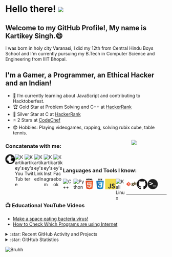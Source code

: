 
# Hello there! <img src="https://raw.githubusercontent.com/MartinHeinz/MartinHeinz/master/wave.gif" width="40px">
## Welcome to my GitHub Profile!, My name is Kartikey Singh.😄

I was born in holy city Varanasi, I did my 12th from Central Hindu Boys School and I'm 
currently pursuing my B.Tech in Computer Science and Engineering from IIIT Bhopal.

## I'm a Gamer, a Programmer, an Ethical Hacker and an Indian!

- 🔭 I’m currently learning about JavaScript and contributing to Hacktoberfest.
- 🏆 Gold Star at Problem Solving and C++ at [HackerRank][hackerrank]
- 🥈 Silver Star at C at [HackerRank][hackerrank]
- ⭐ 2 Stars at [CodeChef][codcf]
- 😎 Hobbies: Playing videogames, rapping, solving rubix cube, table tennis.

<img align='right' src="https://raw.githubusercontent.com/Rishit-dagli/Rishit-dagli/master/images/octocat-anime.gif" width='110'>

### Concatenate with me:

[<img align="left" alt="Notepad Tricks" width="30px" src="https://raw.githubusercontent.com/iconic/open-iconic/master/svg/globe.svg" />][website]
[<img align="left" alt="Kartikey's YouTube" width="30px" src="https://cdn.jsdelivr.net/npm/simple-icons@v3/icons/youtube.svg" />][youtube]
[<img align="left" alt="Kartikey's Twitter" width="30px" src="https://cdn.jsdelivr.net/npm/simple-icons@v3/icons/twitter.svg" />][twitter]
[<img align="left" alt="Kartikey's LinkedIn" width="30px" src="https://cdn.jsdelivr.net/npm/simple-icons@v3/icons/linkedin.svg" />][linkedin]
[<img align="left" alt="Kartikey's Instagram" width="30px" src="https://cdn.jsdelivr.net/npm/simple-icons@v3/icons/instagram.svg" />][instagram]
[<img align="left" alt="Kartikey's Facebook" width="30px" src="https://cdn.jsdelivr.net/npm/simple-icons@v3/icons/facebook.svg" />][fb]

<br/>

### Languages and Tools I know:
<img align="left" alt="C++" width="33px" src="https://www.freeiconspng.com/uploads/c--logo-icon-0.png" />
<img align="left" alt="Python" width="33px" src="https://www.freepngimg.com/thumb/python_logo/7-2-python-logo-free-download-png.png"/>
<img align="left" alt="HTML5" width="33px" src="https://raw.githubusercontent.com/github/explore/80688e429a7d4ef2fca1e82350fe8e3517d3494d/topics/html/html.png" />
<img align="left" alt="CSS3" width="33px" src="https://raw.githubusercontent.com/github/explore/80688e429a7d4ef2fca1e82350fe8e3517d3494d/topics/css/css.png" />
<img align="left" alt="JavaScript" width="33px" src="https://raw.githubusercontent.com/github/explore/80688e429a7d4ef2fca1e82350fe8e3517d3494d/topics/javascript/javascript.png" />
<img align="left" alt="Kali Linux" width="33px" src="https://www.freepngimg.com/thumb/android/68988-kali-android-linux-free-clipart-hq.png" />
<img align="left" alt="Git" width="33px" src="https://raw.githubusercontent.com/github/explore/80688e429a7d4ef2fca1e82350fe8e3517d3494d/topics/git/git.png" />
<img align="left" alt="GitHub" width="33px" src="https://raw.githubusercontent.com/github/explore/78df643247d429f6cc873026c0622819ad797942/topics/github/github.png" />
<img align="left" alt="Terminal" width="33  px" src="https://raw.githubusercontent.com/github/explore/80688e429a7d4ef2fca1e82350fe8e3517d3494d/topics/terminal/terminal.png" />

<br/>
<br/>

---

### 📺 Educational YouTube Videos

<!-- YOUTUBE:START -->
- [Make a space eating bacteria virus!](https://www.youtube.com/watch?v=O3At0YpHAHE)
- [How to Check Which Programs are using Internet](https://www.youtube.com/watch?v=MMzdLGm1z70)
<!-- YOUTUBE:END -->

<details>
  <summary>:star: Recent GitHub Activity and Projects</summary>
  
<!--START_SECTION:activity-->
<br>
💲 Made GoldPriceChecker (https://github.com/RetardSquad/PythonProjects/tree/master/GoldPriceChecker)

🌎Contributed to Open-source community during Hacktoberfest 2020
<!--END_SECTION:activity-->

</details>

<details>
  <summary>:star: GitHtub Statistics</summary>

  <img align="left" alt="Kartikey's Github Stats" src="https://github-readme-stats.codestackr.vercel.app/api?username=kartikeysingh6&show_icons=true&hide_border=true" />
  <br>
  <a href="https://github.com/kartikeysingh6/github-readme-stats"><img align="center" src="https://github-readme-stats.vercel.app/api/top-langs/?username=kartikeysingh6&layout=compact" /></a>
</details>

![Bruhh](https://komarev.com/ghpvc/?username=kartikeysingh6&color=blue)

[website]: https://coolnotepad.webs.com
[twitter]: https://twitter.com/kartikey5
[youtube]: https://youtube.com/kartikeysingh6
[instagram]: https://instagram.com/iamkartik_kay
[linkedin]: https://linkedin.com/in/kartikeysingh6
[hackerrank]: https://www.hackerrank.com/kartikeysingh_6
[codcf]: https://www.codechef.com/users/kartikeysingh6
[fb]: https://www.facebook.com/kartikeysingh6
